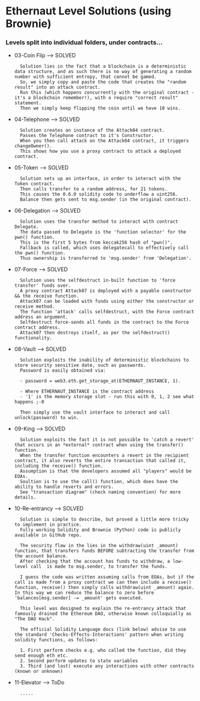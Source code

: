 # Ethernaut Level Solutions (using Brownie)

### Levels split into individual folders, under contracts...


- 03-Coin Flip
        -->     SOLVED
        
        Solution lies in the fact that a blockchain is a deterministic data structure, and as such there is no way of generating a random number with sufficient entropy, that cannot be gamed.
        So, we simply copy and paste the code that creates the "random result" into an attack contract.
        Run this (which happens concurrently with the original contract - it's a blockchain remember!), with a require "correct result" statement.
        Then we simply keep flipping the coin until we have 10 wins.

- 04-Telephone
        -->     SOLVED

        Solution creates an instance of the Attack04 contract.
        Passes the Telephone contract to it's Constructor.
        When you then call attack on the Attack04 contract, it triggers changeOwner().
        This shows how you use a proxy contract to attack a deployed contract.

- 05-Token
        -->     SOLVED

        Solution sets up an interface, in order to interact with the Token contract.
        Then calls transfer to a random address, for 21 tokens. 
        This causes the 0.6.0 solidity code to underflow a uint256.  
        Balance then gets sent to msg.sender (in the original contract).

- 06-Delegation
        -->     SOLVED

        Solution uses the transfer method to interact with contract Delegate.
        The data passed to Delegate is the 'function selector' for the pwn() function.
        This is the first 5 bytes from keccak256 hash of "pwn()".
        Fallback is called, which uses delegatecall to effectively call the pwn() function.
        Thus ownership is transferred to 'msg.sender' from 'Delegation'.

- 07-Force
        -->     SOLVED

        Solution uses the selfdestruct in-built function to 'force transfer' funds over.
        A proxy contract Attack07 is deployed with a payable constructor && the receive function.
        Attack07 can be loaded with funds using either the constructor or receive method.
        The function 'attack' calls selfdestruct, with the Force contract address an argument.
        Selfdestruct force-sends all funds in the contract to the Force contract address.
        Attack07 then destroys itself, as per the selfdestruct() functionality.
                
- 08-Vault
        -->     SOLVED  

        Solution exploits the inability of deterministic blockchains to store security sensitive date, such as passwords.
        Password is easily obtained via:

        - password = web3.eth.get_storage_at(ETHERNAUT_INSTANCE, 1).
        
        - Where ETHERNAUT_INSTANCE is the contract address
        - '1' is the memory storage slot - run this with 0, 1, 2 see what happens ;-0
        
        Then simply use the vault interface to interact and call unlock(password) to win.

- 09-King
        -->
                SOLVED

        Solution exploits the fact it is not possible to 'catch a revert' that occurs in an *external* contract when using the transfer() function.
        When the transfer function encounters a revert in the recipient contract, it also reverts the entire transaction that called it, including the receive() function.
        Assumption is that the developers assumed all "players" would be EOAs.
        Soultion is to use the call() function, which does have the ability to handle reverts and errors.
        See "transaction diagram" (check naming convention) for more details.

- 10-Re-entrancy
        -->
                SOLVED

        Solution is simple to describe, but proved a little more tricky to implement in practice.
        Fully working Solidity and Brownie (Python) code is publicly available in GitHub repo.

        The security flaw in the lies in the withdraw(uint _amount) function, that transfers funds BEFORE subtracting the transfer from the account balance. 
        After checking that the account has funds to withdraw, a low-level call  is made to msg.sender, to transfer the funds.
        
        I guess the code was written assuming calls from EOAs, but if the call is made from a proxy contract we can then include a receive() function, receive() then simply calls withdraw(uint _amount) again. In this way we can reduce the balance to zero before 'balances[msg.sender] -= _amount' gets executed.
        
        This level was designed to explain the re-entrancy attack that famously drained the Ethereum DAO, otherwise known colloquially as "The DAO Hack".

        The official Solidity Language docs (link below) advise to use the standard 'Checks-Effects-Interactions' pattern when writing solidity functions, as follows:

        1. First perform checks e.g. who called the function, did they send enough eth etc.
        2. Second perform updates to state variables 
        3. Third (and last) execute any interactions with other contracts (known or unknown)

- 11-Elevator
        -->
                ToDo

        .....

